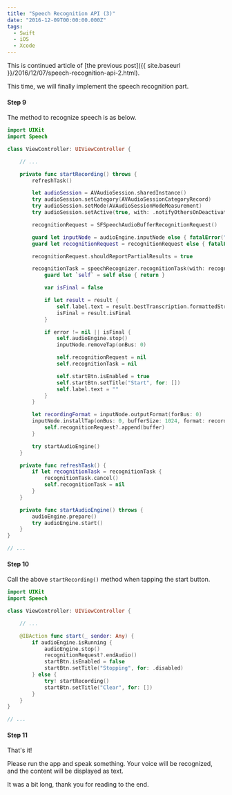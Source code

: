 ```yaml
---
title: "Speech Recognition API (3)"
date: "2016-12-09T00:00:00.000Z"
tags:
  - Swift
  - iOS
  - Xcode
---
```

This is continued article of [the previous post]({{ site.baseurl }}/2016/12/07/speech-recognition-api-2.html).

This time, we will finally implement the speech recognition part.

#### **Step 9**
The method to recognize speech is as below.

```swift
import UIKit
import Speech

class ViewController: UIViewController {

    // ...

    private func startRecording() throws {
        refreshTask()

        let audioSession = AVAudioSession.sharedInstance()
        try audioSession.setCategory(AVAudioSessionCategoryRecord)
        try audioSession.setMode(AVAudioSessionModeMeasurement)
        try audioSession.setActive(true, with: .notifyOthersOnDeactivation)

        recognitionRequest = SFSpeechAudioBufferRecognitionRequest()

        guard let inputNode = audioEngine.inputNode else { fatalError("Audio engine has no input node") }
        guard let recognitionRequest = recognitionRequest else { fatalError("Unable to created a SFSpeechAudioBufferRecognitionRequest object") }

        recognitionRequest.shouldReportPartialResults = true

        recognitionTask = speechRecognizer.recognitionTask(with: recognitionRequest) { [weak self] result, error in
            guard let `self` = self else { return }

            var isFinal = false

            if let result = result {
                self.label.text = result.bestTranscription.formattedString
                isFinal = result.isFinal
            }

            if error != nil || isFinal {
                self.audioEngine.stop()
                inputNode.removeTap(onBus: 0)

                self.recognitionRequest = nil
                self.recognitionTask = nil

                self.startBtn.isEnabled = true
                self.startBtn.setTitle("Start", for: [])
                self.label.text = ""
            }
        }

        let recordingFormat = inputNode.outputFormat(forBus: 0)
        inputNode.installTap(onBus: 0, bufferSize: 1024, format: recordingFormat) { (buffer: AVAudioPCMBuffer, when: AVAudioTime) in
            self.recognitionRequest?.append(buffer)
        }

        try startAudioEngine()
    }

    private func refreshTask() {
        if let recognitionTask = recognitionTask {
            recognitionTask.cancel()
            self.recognitionTask = nil
        }
    }

    private func startAudioEngine() throws {
        audioEngine.prepare()
        try audioEngine.start()
    }
}

// ...
```

#### **Step 10**
Call the above `startRecording()` method when tapping the start button.

```swift
import UIKit
import Speech

class ViewController: UIViewController {

    // ...

    @IBAction func start(_ sender: Any) {
        if audioEngine.isRunning {
            audioEngine.stop()
            recognitionRequest?.endAudio()
            startBtn.isEnabled = false
            startBtn.setTitle("Stopping", for: .disabled)
        } else {
            try! startRecording()
            startBtn.setTitle("Clear", for: [])
        }
    }
}

// ...
```

#### **Step 11**
That's it!

Please run the app and speak something.
Your voice will be recognized, and the content will be displayed as text.

It was a bit long, thank you for reading to the end.
